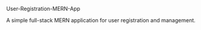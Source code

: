 User-Registration-MERN-App

A simple full-stack MERN application for user registration and management.
